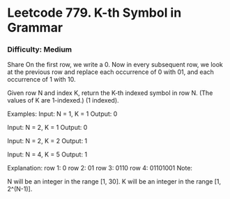 # Leetcode 779. K-th Symbol in Grammar
### Difficulty: Medium

Share
On the first row, we write a 0. Now in every subsequent row, we look at the previous row and replace each occurrence of 0 with 01, and each occurrence of 1 with 10.

Given row N and index K, return the K-th indexed symbol in row N. (The values of K are 1-indexed.) (1 indexed).

Examples:
Input: N = 1, K = 1
Output: 0

Input: N = 2, K = 1
Output: 0

Input: N = 2, K = 2
Output: 1

Input: N = 4, K = 5
Output: 1

Explanation:
row 1: 0
row 2: 01
row 3: 0110
row 4: 01101001
Note:

N will be an integer in the range [1, 30].
K will be an integer in the range [1, 2^(N-1)].
